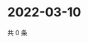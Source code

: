 # 2022-03-10

共 0 条

<!-- BEGIN WEIBO -->
<!-- 最后更新时间 Thu Mar 10 2022 11:16:56 GMT+0800 (China Standard Time) -->

<!-- END WEIBO -->
